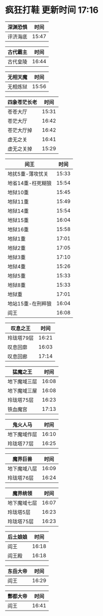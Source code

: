 # 疯狂打鞋 更新时间 17:16

| 深渊恐惧   | 时间    |
|--------|-------|
| 评济海底 | 15:47 |

| 古代霸主   | 时间    |
|--------|-------|
| 古代皇陵 | 16:44 |

| 无相天魔   | 时间    |
|--------|-------|
| 无相炼狱 | 15:56 |

| 四象苍茫长老   | 时间    |
|--------|-------|
| 苍苍大厅 | 15:31 |
| 苍茫大厅 | 16:42 |
| 苍茫大厅掉 | 16:42 |
| 虚无之关 | 16:41 |
| 虚无之关掉 | 15:29 |

| 间王   | 时间    |
|--------|-------|
| 地扰5重-薄攻忧关 | 15:33 |
| 地省14重-枉死糊狼 | 15:54 |
| 地狱10重 | 15:45 |
| 地狱11重 | 15:49 |
| 地狱14重 | 15:54 |
| 地狱15重 | 16:04 |
| 地狱16重 | 15:58 |
| 地狱1重 | 17:01 |
| 地狱2重 | 17:05 |
| 地狱3重 | 17:10 |
| 地狱4重 | 15:26 |
| 地狱5重 | 15:33 |
| 地狱8重 | 15:33 |
| 地狱重 | 17:01 |
| 地站15重-在刑粹狼 | 16:04 |
| 阎王 | 16:08 |

| 叹息之王   | 时间    |
|--------|-------|
| 玲珑塔79层 | 16:21 |
| 叹息回廓 | 16:03 |
| 叹息回廊 | 17:14 |

| 猛魔之王   | 时间    |
|--------|-------|
| 地下魔域三层 | 16:08 |
| 地下魔域三屋 | 16:08 |
| 玲珑塔75层 | 16:23 |
| 铁血魔宫 | 17:13 |

| 鬼火人马   | 时间    |
|--------|-------|
| 地下魔域作层 | 16:10 |
| 玲珑塔77层 | 16:25 |

| 魔界巨兽   | 时间    |
|--------|-------|
| 地下魔域八层 | 16:09 |
| 玲珑塔76层 | 16:24 |

| 魔界统领   | 时间    |
|--------|-------|
| 地下魔域七层 | 16:07 |
| 玲珑塔5层 | 16:23 |
| 玲珑塔75层 | 16:23 |

| 后土娘娘   | 时间    |
|--------|-------|
| 阎王 | 16:18 |
| 阎王殿 | 16:18 |

| 东岳大帝   | 时间    |
|--------|-------|
| 阎王 | 16:29 |

| 酆都大帝   | 时间    |
|--------|-------|
| 阎王 | 16:41 |